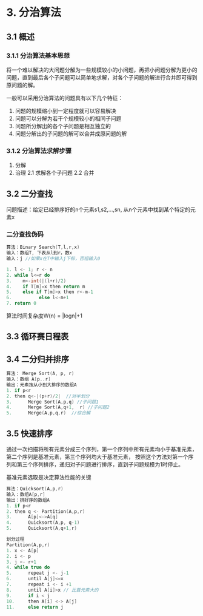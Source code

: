 # 3. 分治算法
## 3.1 概述
### 3.1.1 分治算法基本思想

将一个难以解决的大问题分解为一些规模较小的小问题，再把小问题分解为更小的问题，直到最后各个子问题可以简单地求解，对各个子问题的解进行合并即可得到原问题的解。

一般可以采用分治算法的问题具有以下几个特征：
1. 问题的规模缩小到一定程度就可以容易解决
2. 问题可以分解为若干个规模较小的相同子问题
3. 问题所分解出的各个子问题是相互独立的
4. 问题分解出的子问题的解可以合并成原问题的解

### 3.1.2 分治算法求解步骤

1. 分解
2. 治理
  2.1 求解各个子问题
  2.2 合并

## 3.2 二分查找

问题描述：给定已经排序好的n个元素s1,s2,...,sn, 从n个元素中找到某个特定的元素x

### 二分查找伪码

```c
算法：Binary Search(T,l,r,x)
输入：数组T, 下表从l到r，数x
输入：j //如果x在T中输入j下标，否组输入0

1. l <- 1; r <- n
2. while l<=r do
3.    m<-int(|(l+r)/2)
4.    if T[m]=x then return m
5.    else if T[m]>x then r<-m-1
6.          else l<-m+1
7. return 0
```
算法时间复杂度W(n) = |logn|+1


## 3.3 循环赛日程表
## 3.4 二分归并排序

```c
算法： Merge Sort(A, p, r)
输入：数组 A[p..r]
输出：元素按从小到大排序的数组A
1. if p<r
2. then q<-|(p+r)/2|  //对半划分
3.      Merge Sort(A,p,q) //子问题1
4.      Merge Sort(A,q+1,  r) //子问题2
5.      Merge(A,p,q,r)  //综合解
```

## 3.5 快速排序
通过一次扫描将所有元素分成三个序列，第一个序列中所有元素均小于基准元素，第二个序列是基准元素，第三个序列均大于基准元素，
按照这个方法对第一个序列和第三个序列排序，递归对子问题进行排序，直到子问题规模为1时停止。

基准元素选取是决定算法性能的关键

```c
算法：Quicksort(A,p,r)
输入：数组A[p,r]
输出：排好序的数组A
1. if p<r
2. then q <- Partition(A,p,r)
3.      A[p]<->A[q]
4.      Quicksort(A,p, q-1)
5.      Quicksort(A,q+1,r)

划分过程
Partition(A,p,r)
1. x <- A[p]
2. i <- p
3. j <- r+1
4. while true do
5.      repeat j <- j-1
6.      until A[j]<=x
7.      repeat i <- i +1 
8.      until A[i]>x // 比首元素大的
9.      if i < j 
10.     then A[i] <-> A[j]
11.     else return j
```

